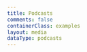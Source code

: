 ```yaml
---
title: Podcasts
comments: false
containerClass: examples
layout: media
dataType: podcasts
---
```



<!--
  If you're looking to add content to our Blogs page,
  Go to ../source/_data/podcasts.yml and add your blog.
-->

